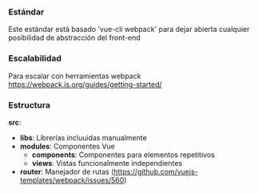 
### Estándar
Este estándar está basado 'vue-cli webpack' para dejar abierta cualquier posibilidad de abstracción del front-end


### Escalabilidad
Para escalar con herramientas webpack
https://webpack.js.org/guides/getting-started/


### Estructura

**src**:
- **libs**: Librerías incluuidas manualmente
- **modules**: Componentes Vue
  - **components**: Componentes para elementos repetitivos
  - **views**: Vistas funcionalmente independientes
- **router**: Manejador de rutas (https://github.com/vuejs-templates/webpack/issues/560)
